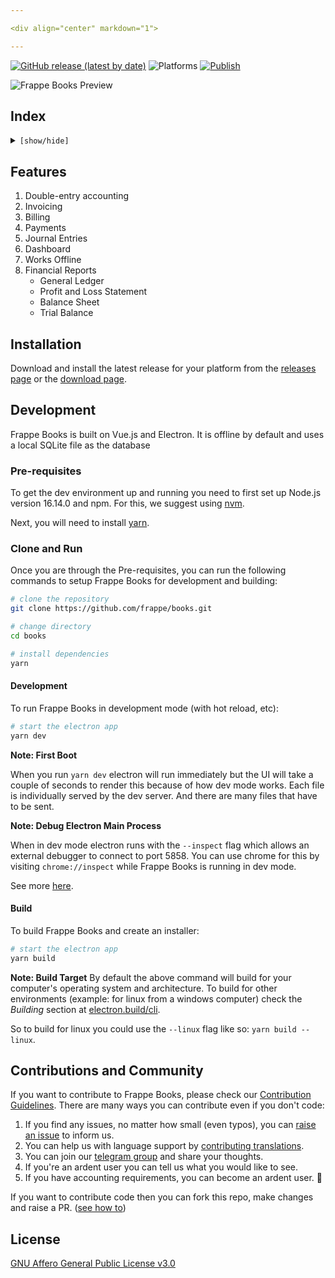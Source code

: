 ```yaml
---

<div align="center" markdown="1">

---
```


[![GitHub release (latest by date)](https://img.shields.io/github/v/release/frappe/books)](https://github.com/frappe/books/releases)
![Platforms](https://img.shields.io/badge/platform-mac%2C%20windows%2C%20linux-yellowgreen)
[![Publish](https://github.com/frappe/books/actions/workflows/publish.yml/badge.svg)](https://github.com/frappe/books/actions/workflows/publish.yml)

<img src="https://user-images.githubusercontent.com/29507195/207267857-4ae48890-3fb2-4046-80cf-3256b46c72a0.png" alt="Frappe Books Preview"/>

</div>

## Index

<details>
<summary><code>[show/hide]</code></summary>

1. [Features](#features)
2. [Installation](#installation)
3. [Development](#development)
4. [Contributions and Community](#contributions-and-community)
5. [Links](#links)
6. [Translation Contributors](#translation-contributors)
7. [License](#license)

</details>

## Features

1. Double-entry accounting
1. Invoicing
1. Billing
1. Payments
1. Journal Entries
1. Dashboard
1. Works Offline
1. Financial Reports
   - General Ledger
   - Profit and Loss Statement
   - Balance Sheet
   - Trial Balance

## Installation

Download and install the latest release for your platform from the [releases
page](https://github.com/frappe/books/releases) or the [download
page](https://frappebooks.com/download).

## Development

Frappe Books is built on Vue.js and Electron. It is offline by default and uses
a local SQLite file as the database

### Pre-requisites

To get the dev environment up and running you need to first set up Node.js version
16.14.0 and npm. For this, we suggest using
[nvm](https://github.com/nvm-sh/nvm#installing-and-updating).

Next, you will need to install [yarn](https://classic.yarnpkg.com/lang/en/docs/install/#mac-stable).

### Clone and Run

Once you are through the Pre-requisites, you can run the following commands to
setup Frappe Books for development and building:

```bash
# clone the repository
git clone https://github.com/frappe/books.git

# change directory
cd books

# install dependencies
yarn
```

#### Development

To run Frappe Books in development mode (with hot reload, etc):

```bash
# start the electron app
yarn dev
```

**Note: First Boot**

When you run `yarn dev` electron will run immediately but the UI will take a
couple of seconds to render this because of how dev mode works. Each file is
individually served by the dev server. And there are many files that have to be
sent.

**Note: Debug Electron Main Process**

When in dev mode electron runs with the `--inspect` flag which allows an
external debugger to connect to port 5858. You can use chrome for this by
visiting `chrome://inspect` while Frappe Books is running in dev mode.

See more [here](https://www.electronjs.org/docs/latest/tutorial/debugging-main-process#external-debuggers).

#### Build

To build Frappe Books and create an installer:

```bash
# start the electron app
yarn build
```

**Note: Build Target**
By default the above command will build for your computer's operating system and
architecture. To build for other environments (example: for linux from a windows
computer) check the _Building_ section at
[electron.build/cli](https://www.electron.build/cli).

So to build for linux you could use the `--linux` flag like so: `yarn build --linux`.

## Contributions and Community

If you want to contribute to Frappe Books, please check our [Contribution Guidelines](https://github.com/frappe/books/blob/master/.github/CONTRIBUTING.md). There are many ways you can contribute even if you don't code:

1. If you find any issues, no matter how small (even typos), you can [raise an issue](https://github.com/frappe/books/issues/new) to inform us.
2. You can help us with language support by [contributing translations](https://github.com/frappe/books/wiki/Contributing-Translations).
3. You can join our [telegram group](https://t.me/frappebooks) and share your thoughts.
4. If you're an ardent user you can tell us what you would like to see.
5. If you have accounting requirements, you can become an ardent user. 🙂

If you want to contribute code then you can fork this repo, make changes and raise a PR. ([see how to](https://docs.github.com/en/pull-requests/collaborating-with-pull-requests/proposing-changes-to-your-work-with-pull-requests/creating-a-pull-request-from-a-fork))

## License

[GNU Affero General Public License v3.0](LICENSE)
